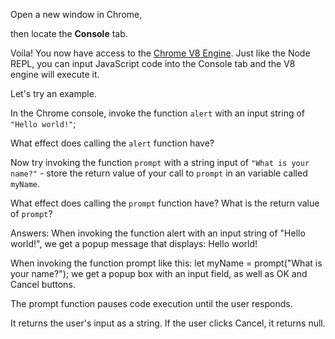 Open a new window in Chrome,

then locate the **Console** tab.

Voila! You now have access to the [Chrome V8 Engine](https://www.cloudflare.com/en-gb/learning/serverless/glossary/what-is-chrome-v8/).
Just like the Node REPL, you can input JavaScript code into the Console tab and the V8 engine will execute it.

Let's try an example.

In the Chrome console,
invoke the function `alert` with an input string of `"Hello world!"`;

What effect does calling the `alert` function have?

Now try invoking the function `prompt` with a string input of `"What is your name?"` - store the return value of your call to `prompt` in an variable called `myName`.

What effect does calling the `prompt` function have?
What is the return value of `prompt`?

Answers:
When invoking the function alert with an input string of "Hello world!", we get a popup message that displays: Hello world!

When invoking the function prompt like this:
let myName = prompt("What is your name?");
we get a popup box with an input field, as well as OK and Cancel buttons.

The prompt function pauses code execution until the user responds.

It returns the user's input as a string.
If the user clicks Cancel, it returns null.




